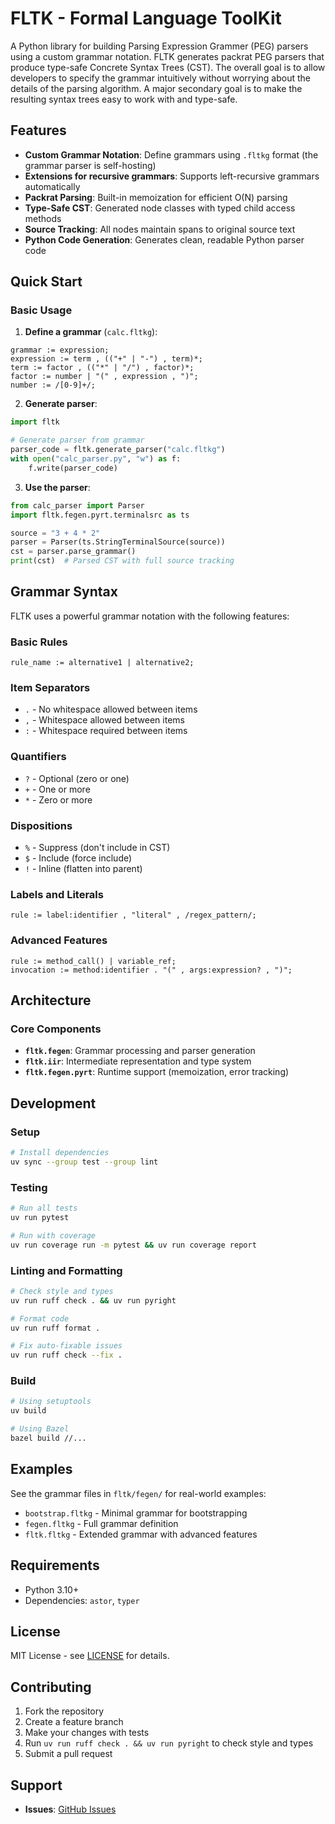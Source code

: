 # FLTK - Formal Language ToolKit

A Python library for building Parsing Expression Grammer (PEG) parsers using a custom grammar notation.
FLTK generates packrat PEG parsers that produce type-safe Concrete Syntax Trees (CST).
The overall goal is to allow developers to specify the grammar intuitively without worrying about the details of the parsing algorithm.
A major secondary goal is to make the resulting syntax trees easy to work with and type-safe.

## Features

- **Custom Grammar Notation**: Define grammars using `.fltkg` format (the grammar parser is self-hosting)
- **Extensions for recursive grammars**: Supports left-recursive grammars automatically
- **Packrat Parsing**: Built-in memoization for efficient O(N) parsing
- **Type-Safe CST**: Generated node classes with typed child access methods
- **Source Tracking**: All nodes maintain spans to original source text
- **Python Code Generation**: Generates clean, readable Python parser code

## Quick Start

### Basic Usage

1. **Define a grammar** (`calc.fltkg`):
```
grammar := expression;
expression := term , (("+" | "-") , term)*;
term := factor , (("*" | "/") , factor)*;
factor := number | "(" , expression , ")";
number := /[0-9]+/;
```

2. **Generate parser**:
```python
import fltk

# Generate parser from grammar
parser_code = fltk.generate_parser("calc.fltkg")
with open("calc_parser.py", "w") as f:
    f.write(parser_code)
```

3. **Use the parser**:
```python
from calc_parser import Parser
import fltk.fegen.pyrt.terminalsrc as ts

source = "3 + 4 * 2"
parser = Parser(ts.StringTerminalSource(source))
cst = parser.parse_grammar()
print(cst)  # Parsed CST with full source tracking
```

## Grammar Syntax

FLTK uses a powerful grammar notation with the following features:

### Basic Rules
```
rule_name := alternative1 | alternative2;
```

### Item Separators
- `.` - No whitespace allowed between items
- `,` - Whitespace allowed between items  
- `:` - Whitespace required between items

### Quantifiers
- `?` - Optional (zero or one)
- `+` - One or more
- `*` - Zero or more

### Dispositions
- `%` - Suppress (don't include in CST)
- `$` - Include (force include)
- `!` - Inline (flatten into parent)

### Labels and Literals
```
rule := label:identifier , "literal" , /regex_pattern/;
```

### Advanced Features
```
rule := method_call() | variable_ref;
invocation := method:identifier . "(" , args:expression? , ")";
```

## Architecture

### Core Components

- **`fltk.fegen`**: Grammar processing and parser generation
- **`fltk.iir`**: Intermediate representation and type system
- **`fltk.fegen.pyrt`**: Runtime support (memoization, error tracking)

## Development

### Setup
```bash
# Install dependencies
uv sync --group test --group lint
```

### Testing
```bash
# Run all tests
uv run pytest

# Run with coverage
uv run coverage run -m pytest && uv run coverage report
```

### Linting and Formatting
```bash
# Check style and types
uv run ruff check . && uv run pyright

# Format code
uv run ruff format .

# Fix auto-fixable issues
uv run ruff check --fix .
```

### Build
```bash
# Using setuptools
uv build

# Using Bazel
bazel build //...
```

## Examples

See the grammar files in `fltk/fegen/` for real-world examples:
- `bootstrap.fltkg` - Minimal grammar for bootstrapping
- `fegen.fltkg` - Full grammar definition
- `fltk.fltkg` - Extended grammar with advanced features

## Requirements

- Python 3.10+
- Dependencies: `astor`, `typer`

## License

MIT License - see [LICENSE](LICENSE) for details.

## Contributing

1. Fork the repository
2. Create a feature branch
3. Make your changes with tests
4. Run `uv run ruff check . && uv run pyright` to check style and types
5. Submit a pull request

## Support

- **Issues**: [GitHub Issues](https://github.com/rnortman/fltk/issues)
